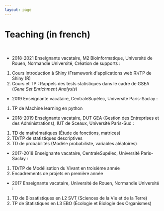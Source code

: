 ```yaml
---
layout: page
---
```


<div class="text-center">
  <h1>  Teaching (in french)</h1>
  </div>
    <br/>


* 2018-2021 Enseignante vacataire, M2 Bioinformatique, Université de Rouen, Normandie Université, Création de supports : 
1. Cours Introduction à Shiny (Framework d'applications web R)/TP de Shiny (R)
2. Cours et TP : Rappels des tests statistiques dans le cadre de GSEA (*Gene Set Enrichment Analysis*)
* 2019 Enseignante vacataire, CentraleSupélec, Université Paris-Saclay :
1. TP de Machine learning en python
* 2018-2019 Enseignante vacataire, DUT GEA (Gestion des Entreprises et des Administrations), IUT de Sceaux, Université Paris-Sud :
1. TD de mathématiques (Étude de fonctions, matrices)
2. TD/TP de statistiques descriptives
3. TD de probabilités (Modèle probabiliste, variables aléatoires)
* 2017-2018 Enseignante vacataire, CentraleSupélec, Université Paris-Saclay :
1. TD/TP de Modélisation du Vivant en troisième année
2. Encadrements de projets en première année
* 2017 Enseignante vacataire, Université de Rouen, Normandie Université : 
1. TD de Biosatistiques en L2 SVT (Sciences de la Vie et de la Terre)
2. TP de Statistiques en L3 EBO (Écologie et Biologie des Organismes)
